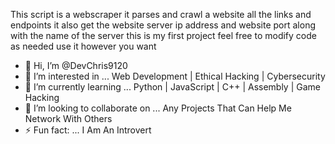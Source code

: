 This script is a webscraper it parses and crawl a website all the links and endpoints it also get the website server ip address and website port along with the name of the server this is my first project feel free to modify code as needed use it however you want



- 👋 Hi, I’m @DevChris9120
- 👀 I’m interested in ... Web Development | Ethical Hacking | Cybersecurity
- 🌱 I’m currently learning ... Python | JavaScript | C++ | Assembly | Game Hacking
- 💞️ I’m looking to collaborate on ... Any Projects That Can Help Me Network With Others
- ⚡ Fun fact: ... I Am An Introvert

<!---
DevChris9120/DevChris9120 is a ✨ special ✨ repository because its `README.md` (this file) appears on your GitHub profile.
You can click the Preview link to take a look at your changes.
--->
